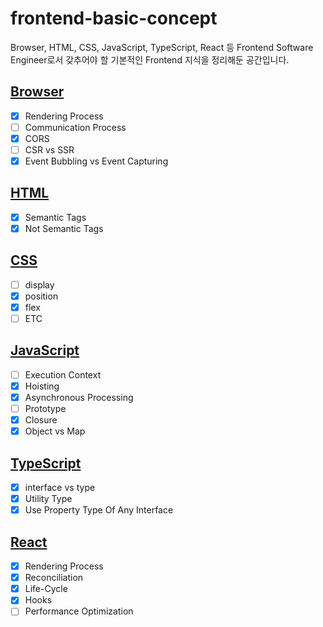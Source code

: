 # frontend-basic-concept
Browser, HTML, CSS, JavaScript, TypeScript, React 등 Frontend Software Engineer로서 갖추어야 할 기본적인 Frontend 지식을 정리해둔 공간입니다.

## [Browser](https://github.com/sekhyuni/frontend-basic-concept/blob/main/Browser/README.md)
- [x] Rendering Process
- [ ] Communication Process
- [x] CORS
- [ ] CSR vs SSR
- [x] Event Bubbling vs Event Capturing

## [HTML](https://github.com/sekhyuni/frontend-basic-concept/blob/main/HTML/README.md)
- [x] Semantic Tags
- [x] Not Semantic Tags

## [CSS](https://github.com/sekhyuni/frontend-basic-concept/blob/main/CSS/README.md)
- [ ] display
- [x] position
- [x] flex
- [ ] ETC

## [JavaScript](https://github.com/sekhyuni/frontend-basic-concept/blob/main/JavaScript/README.md)
- [ ] Execution Context
- [x] Hoisting
- [x] Asynchronous Processing
- [ ] Prototype
- [x] Closure
- [x] Object vs Map

## [TypeScript](https://github.com/sekhyuni/frontend-basic-concept/blob/main/TypeScript/README.md)
- [x] interface vs type
- [x] Utility Type
- [x] Use Property Type Of Any Interface

## [React](https://github.com/sekhyuni/frontend-basic-concept/blob/main/React/README.md)
- [x] Rendering Process 
- [x] Reconciliation
- [x] Life-Cycle
- [x] Hooks
- [ ] Performance Optimization